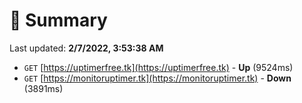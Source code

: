 # 📖 Summary
Last updated: **2/7/2022, 3:53:38 AM**

- `GET` [https://uptimerfree.tk](https://uptimerfree.tk) - **Up** (9524ms)
- `GET` [https://monitoruptimer.tk](https://monitoruptimer.tk) - **Down** (3891ms)
